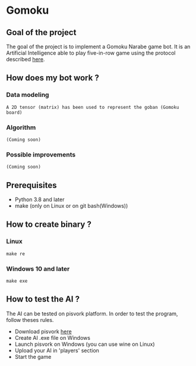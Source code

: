 # Gomoku

## Goal of the project
The goal of the project is to implement a Gomoku Narabe game bot. It is an Artificial Intelligence able to play five-in-row game using the protocol described [here](https://svn.code.sf.net/p/piskvork/code/trunk/source/doc/protocl2en.htm).

## How does my bot work ?
### Data modeling
    A 2D tensor (matrix) has been used to represent the goban (Gomoku board)
### Algorithm
    (Coming soon)
### Possible improvements
    (Coming soon)

## Prerequisites
- Python 3.8 and later
- make (only on Linux or on git bash(Windows))

## How to create binary ?
### Linux
    make re
### Windows 10 and later
    make exe

## How to test the AI ?
The AI can be tested on pisvork platform.
In order to test the program, follow theses rules.
- Download pisvork [here](https://sourceforge.net/projects/piskvork/)
- Create AI .exe file on Windows
- Launch pisvork on Windows (you can use wine on Linux)
- Upload your AI in 'players' section
- Start the game
